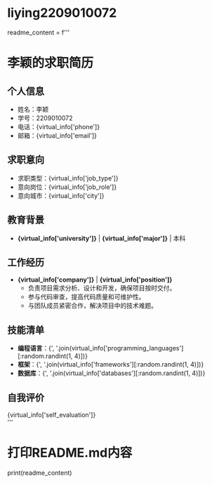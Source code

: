 # liying2209010072
readme_content = f'''  
# 李颖的求职简历  
  
## 个人信息  
- 姓名：李颖  
- 学号：2209010072  
- 电话：{virtual_info['phone']}  
- 邮箱：{virtual_info['email']}  
  
## 求职意向  
- 求职类型：{virtual_info['job_type']}  
- 意向岗位：{virtual_info['job_role']}  
- 意向城市：{virtual_info['city']}  
  
## 教育背景  
- **{virtual_info['university']}** | **{virtual_info['major']}** | 本科  
  
## 工作经历  
- **{virtual_info['company']}** | **{virtual_info['position']}**   
  - 负责项目需求分析、设计和开发，确保项目按时交付。  
  - 参与代码审查，提高代码质量和可维护性。  
  - 与团队成员紧密合作，解决项目中的技术难题。  
  
## 技能清单  
- **编程语言**：{', '.join(virtual_info['programming_languages'][:random.randint(1, 4)])}  
- **框架**：{', '.join(virtual_info['frameworks'][:random.randint(1, 4)])}  
- **数据库**：{', '.join(virtual_info['databases'][:random.randint(1, 4)])}  
  
## 自我评价  
{virtual_info['self_evaluation']}  
'''  
  
# 打印README.md内容  
print(readme_content)
